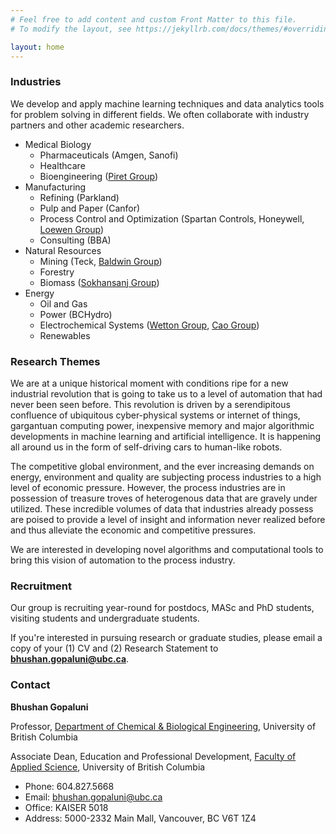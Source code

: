 ```yaml
---
# Feel free to add content and custom Front Matter to this file.
# To modify the layout, see https://jekyllrb.com/docs/themes/#overriding-theme-defaults

layout: home
---
```


### Industries

We develop and apply machine learning techniques and data analytics tools for problem solving in different fields. We often collaborate with industry partners and other academic researchers.

- Medical Biology
	- Pharmaceuticals (Amgen, Sanofi)
	- Healthcare
	- Bioengineering ([Piret Group](https://www.msl.ubc.ca/people/dr-james-piret/))
- Manufacturing
	- Refining (Parkland)
	- Pulp and Paper (Canfor)
	- Process Control and Optimization (Spartan Controls, Honeywell, [Loewen Group](https://www.math.ubc.ca/~loew/))
	- Consulting (BBA)
- Natural Resources
	- Mining (Teck, [Baldwin Group](https://www.chbe.ubc.ca/profile/susan-baldwin/))
	- Forestry 
	- Biomass ([Sokhansanj Group](https://biomass.ubc.ca/))
- Energy
	- Oil and Gas
	- Power (BCHydro)
	- Electrochemical Systems ([Wetton Group](https://www.math.ubc.ca/~wetton/), [Cao Group](https://optimal.chbe.ubc.ca/))
	- Renewables

### Research Themes
We are at a unique historical moment with conditions ripe for a new industrial revolution that is going to take us to a level of automation that had never been seen before. This revolution is driven by a serendipitous confluence of ubiquitous cyber-physical systems or internet of things, gargantuan computing power, inexpensive memory and major algorithmic developments in machine learning and artificial intelligence. It is happening all around us in the form of self-driving cars to human-like robots.

The competitive global environment, and the ever increasing demands on energy, environment and quality are subjecting process industries to a high level of economic pressure. However, the process industries are in possession of treasure troves of heterogenous data that are gravely under utilized. These incredible volumes of data that industries already possess are poised to provide a level of insight and information never realized before and thus alleviate the economic and competitive pressures.

We are interested in developing novel algorithms and computational tools to bring this vision of automation to the process industry.     

### Recruitment

Our group is recruiting year-round for postdocs, MASc and PhD students, visiting students and undergraduate students.

If you're interested in pursuing research or graduate studies, please email a copy of your (1) CV and (2) Research Statement to **bhushan.gopaluni@ubc.ca**.

### Contact
**Bhushan Gopaluni**

Professor, [Department of Chemical & Biological Engineering](https://chbe.ubc.ca/), University of British Columbia      

Associate Dean, Education and Professional Development, [Faculty of Applied Science](https://apsc.ubc.ca/), University of British Columbia

- Phone: 604.827.5668
- Email: bhushan.gopaluni@ubc.ca
- Office: KAISER 5018
- Address: 5000-2332 Main Mall, Vancouver, BC V6T 1Z4